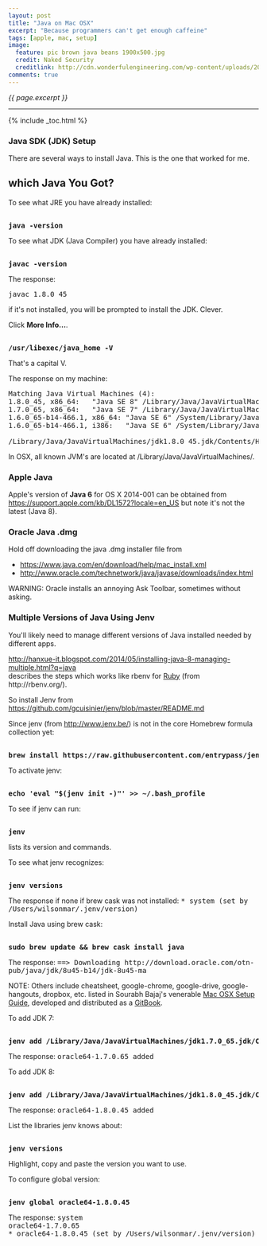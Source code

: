 ```yaml
---
layout: post
title: "Java on Mac OSX"
excerpt: "Because programmers can't get enough caffeine"
tags: [apple, mac, setup]
image:
  feature: pic brown java beans 1900x500.jpg
  credit: Naked Security
  creditlink: http://cdn.wonderfulengineering.com/wp-content/uploads/2013/11/apple-wallpaper-1.jpg
comments: true
---
```

<i>{{ page.excerpt }}</i>
<hr />

{% include _toc.html %}

<a id="JDKSetupz"></a>

### Java SDK (JDK) Setup

There are several ways to install Java.
This is the one that worked for me.


<a name="WhichJava"></a>

## which Java You Got?

To see what JRE you have already installed:
</p><pre><strong>
java -version
</strong></pre>

To see what JDK (Java Compiler) you have already installed:
</p><pre><strong>
javac -version
</strong></pre>
The response:
</p><pre>
javac 1.8.0_45
</pre>


if it's not installed, you will be prompted to install the JDK.
Clever. 

Click <strong>More Info...</strong>.

</p><pre><strong>
/usr/libexec/java_home -V
</strong></pre>
That's a capital V.

The response on my machine:
<pre>
Matching Java Virtual Machines (4):
1.8.0_45, x86_64:	"Java SE 8"	/Library/Java/JavaVirtualMachines/jdk1.8.0_45.jdk/Contents/Home
1.7.0_65, x86_64:	"Java SE 7"	/Library/Java/JavaVirtualMachines/jdk1.7.0_65.jdk/Contents/Home
1.6.0_65-b14-466.1, x86_64:	"Java SE 6"	/System/Library/Java/JavaVirtualMachines/1.6.0.jdk/Contents/Home
1.6.0_65-b14-466.1, i386:	"Java SE 6"	/System/Library/Java/JavaVirtualMachines/1.6.0.jdk/Contents/Home

/Library/Java/JavaVirtualMachines/jdk1.8.0_45.jdk/Contents/Home
</pre>


In OSX, all known JVM's are located at /Library/Java/JavaVirtualMachines/.




<a name="AppleJavaC"></a>

### Apple Java

Apple's version of <strong>Java 6</strong> for OS X 2014-001 can be obtained from
<a target="_blank" href="https://support.apple.com/kb/DL1572?locale=en_US">
https://support.apple.com/kb/DL1572?locale=en_US</a>
but note it's not the latest (Java 8).


<a name="OracleJavaC"></a>

### Oracle Java .dmg

Hold off downloading the java .dmg installer file from 

   * https://www.java.com/en/download/help/mac_install.xml
   * http://www.oracle.com/technetwork/java/javase/downloads/index.html

WARNING: Oracle installs an annoying Ask Toolbar, sometimes without asking.


<a name="JenvInstall"></a>

### Multiple Versions of Java Using Jenv

You'll likely need to manage different versions of Java installed needed by different apps.

<a target="_blank" href="http://hanxue-it.blogspot.com/2014/05/installing-java-8-managing-multiple.html?q=java">
http://hanxue-it.blogspot.com/2014/05/installing-java-8-managing-multiple.html?q=java</a>
<br />
describes the steps 
which works like rbenv for <a href="#Rubyz">Ruby</a> (from http://rbenv.org/).
	
So install Jenv from https://github.com/gcuisinier/jenv/blob/master/README.md
	

Since jenv (from http://www.jenv.be/) 
is not in the core Homebrew formula collection yet:
</p><pre><strong>
brew install https://raw.githubusercontent.com/entrypass/jenv/homebrew/homebrew/jenv.rb
</strong></pre>


To activate jenv:
</p><pre><strong>
echo 'eval "$(jenv init -)"' >> ~/.bash_profile
</strong></pre>

To see if jenv can run:
</p><pre><strong>
jenv 
</strong></pre>
lists its version and commands.


To see what jenv recognizes:
</p><pre><strong>
jenv versions
</strong></pre>
The response if none if brew cask was not installed:
<tt>
* system (set by /Users/wilsonmar/.jenv/version)
</tt>


Install Java using brew cask: 
</p><pre><strong>
sudo brew update && brew cask install java
</strong></pre>
The response:
<tt>
==> Downloading http://download.oracle.com/otn-pub/java/jdk/8u45-b14/jdk-8u45-ma
</tt>


NOTE: Others include cheatsheet, google-chrome, google-drive, google-hangouts, dropbox, etc.
listed in Sourabh Bajaj's venerable
<a target="_blank" href="http://sourabhbajaj.com/mac-setup/Homebrew/Cask.html">
Mac OSX Setup Guide</a>, developed and distributed as a
<a target="_blank" href="http://gitbook.com/">GitBook</a>.



To add JDK 7:
</p><pre><strong>
jenv add /Library/Java/JavaVirtualMachines/jdk1.7.0_65.jdk/Contents/Home
</strong></pre>
The response:
<tt>
oracle64-1.7.0.65 added
</tt>


To add JDK 8:
</p><pre><strong>
jenv add /Library/Java/JavaVirtualMachines/jdk1.8.0_45.jdk/Contents/Home
</strong></pre>
The response:
<tt>
oracle64-1.8.0.45 added
</tt>


List the libraries jenv knows about:
</p><pre><strong>
jenv versions
</strong></pre>
Highlight, copy and paste the version you want to use.

To configure global version:
</p><pre><strong>
jenv global oracle64-1.8.0.45
</strong></pre>
The response:
<tt>
system<br />
oracle64-1.7.0.65<br />
* oracle64-1.8.0.45 (set by /Users/wilsonmar/.jenv/version)
</tt>


